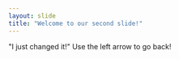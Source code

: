 ```yaml
---
layout: slide
title: "Welcome to our second slide!"
---
```

"I just changed it!"
Use the left arrow to go back!
